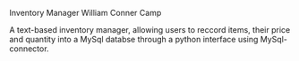 Inventory Manager
William Conner Camp

A text-based inventory manager, allowing users to reccord items, their price and quantity into a MySql databse through a python interface using MySql-connector.

